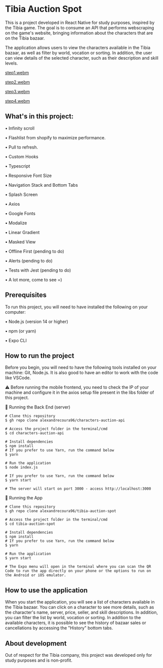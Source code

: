 # Tibia Auction Spot
This is a project developed in React Native for study purposes, inspired by the Tibia game. The goal is to consume an API that performs webscraping on the game's website, bringing information about the characters that are on the Tibia bazaar.

The application allows users to view the characters available in the Tibia bazaar, as well as filter by world, vocation or sorting. In addition, the user can view details of the selected character, such as their description and skill levels.


[step1.webm](https://user-images.githubusercontent.com/64710438/234436079-0b37a884-1c2f-45b0-8c04-3880d120e6d9.webm)

[step2.webm](https://user-images.githubusercontent.com/64710438/234436088-28122690-e076-4d01-b29d-7d7ef9908564.webm)

[step3.webm](https://user-images.githubusercontent.com/64710438/234436093-4ea7f7e9-45e5-4697-8db4-26e64181383c.webm)

[step4.webm](https://user-images.githubusercontent.com/64710438/234436099-7231d2b0-eff5-4550-ab58-31240cd34974.webm)


## What's in this project:
• Infinity scroll

• Flashlist from shopify to maximize performance.

• Pull to refresh.

• Custom Hooks

• Typescript

• Responsive Font Size

• Navigation Stack and Bottom Tabs

• Splash Screen

• Axios

• Google Fonts

• Modalize

• Linear Gradient

• Masked View

• Offline First (pending to do)

• Alerts (pending to do)

• Tests with Jest (pending to do)

• A lot more, come to see =)


## Prerequisites
To run this project, you will need to have installed the following on your computer:

• Node.js (version 14 or higher)

• npm (or yarn)

• Expo CLI

## How to run the project

Before you begin, you will need to have the following tools installed on your machine: Git, Node.js. It is also good to have an editor to work with the code like VSCode.

⚠ Before running the mobile frontend, you need to check the IP of your machine and configure it in the axios setup file present in the libs folder of this project.

🎲 Running the Back End (server)
```
# Clone this repository
$ gh repo clone alexandrecoura96/characters-auction-api

# Access the project folder in the terminal/cmd
$ cd characters-auction-api

# Install dependencies
$ npm install
# If you prefer to use Yarn, run the command below
$ yarn

# Run the application
$ node index.js

# If you prefer to use Yarn, run the command below
$ yarn start

# The server will start on port 3000 - access http://localhost:3000
```

📱 Running the App
```
# Clone this repository
$ gh repo clone alexandrecoura96/tibia-auction-spot

# Access the project folder in the terminal/cmd
$ cd tibia-auction-spot

# Install dependencies
$ npm install
# If you prefer to use Yarn, run the command below
$ yarn

# Run the application
$ yarn start

# The Expo menu will open in the terminal where you can scan the QR Code to run the app directly on your phone or the options to run on the Android or iOS emulator.
```

## How to use the application
When you start the application, you will see a list of characters available in the Tibia bazaar. You can click on a character to see more details, such as the character's name, server, price, seller, and skill descriptions. In addition, you can filter the list by world, vocation or sorting.
In addition to the available characters, it is possible to see the history of bazaar sales or cancellations by accessing the "History" bottom tabs.

## About development
Out of respect for the Tibia company, this project was developed only for study purposes and is non-profit.
